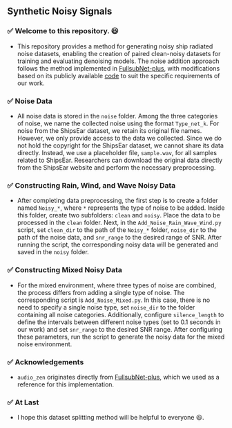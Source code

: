 ## Synthetic Noisy Signals

### :white_check_mark: Welcome to this repository. :smiley:
- This repository provides a method for generating noisy ship radiated noise datasets, enabling the creation of paired clean-noisy datasets for training and evaluating denoising models. The noise addition approach follows the method implemented in [FullsubNet-plus](https://arxiv.org/abs/2203.12188), with modifications based on its publicly available [code](https://github.com/RookieJunChen/FullSubNet-plus) to suit the specific requirements of our work.

### :white_check_mark: Noise Data
- All noise data is stored in the `noise` folder. Among the three categories of noise, we name the collected noise using the format `Type_net_k`. For noise from the ShipsEar dataset, we retain its original file names. However, we only provide access to the data we collected. Since we do not hold the copyright for the ShipsEar dataset, we cannot share its data directly. Instead, we use a placeholder file, `sample.wav`, for all samples related to ShipsEar. Researchers can download the original data directly from the ShipsEar website and perform the necessary preprocessing.

###  :white_check_mark: Constructing Rain, Wind, and Wave Noisy Data
- After completing data preprocessing, the first step is to create a folder named `Noisy_*`, where `*` represents the type of noise to be added. Inside this folder, create two subfolders: `clean` and `noisy`. Place the data to be processed in the `clean` folder. Next, in the `Add_Noise_Rain_Wave_Wind.py` script, set `clean_dir` to the path of the `Noisy_*` folder, `noise_dir` to the path of the noise data, and `snr_range` to the desired range of SNR. After running the script, the corresponding noisy data will be generated and saved in the `noisy` folder.

### :white_check_mark: Constructing Mixed Noisy Data
- For the mixed environment, where three types of noise are combined, the process differs from adding a single type of noise. The corresponding script is `Add_Noise_Mixed.py`. In this case, there is no need to specify a single noise type, set `noise_dir` to the folder containing all noise categories. Additionally, configure `silence_length` to define the intervals between different noise types (set to 0.1 seconds in our work) and set `snr_range` to the desired SNR range. After configuring these parameters, run the script to generate the noisy data for the mixed noise environment.

### :white_check_mark: Acknowledgements
- `audio_zen` originates directly from [FullsubNet-plus](https://github.com/RookieJunChen/FullSubNet-plus), which we used as a reference for this implementation.

###  :white_check_mark: At Last
- I hope this dataset splitting method will be helpful to everyone :smiley:.
